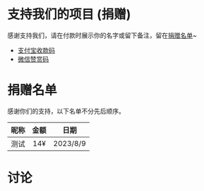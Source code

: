 <head>
<link rel="stylesheet" href="https://unpkg.com/@waline/client@v2/dist/waline.css" />
</head>

# 支持我们的项目 (捐赠)
感谢支持我们，请在付款时展示你的名字或留下备注，留在[捐赠名单](#捐赠名单)~

- [支付宝收款码](/assets/img/alipay.jpg)
- [微信赞赏码](/assets/img/wechat_reward_qrcode.png)

# 捐赠名单
感谢你们的支持，以下名单不分先后顺序。

| 昵称 | 金额 | 日期 |
|:--:|:--:|:--:|
|测试|14¥|2023/8/9|

# 讨论

<div id="waline"></div>
  <script type="module">
    import { init } from 'https://unpkg.com/@waline/client@v2/dist/waline.mjs';
    init({
      el: '#waline',
      serverURL: 'https://waline.ltya.top',
      pageview: false,
      locale: {
      placeholder: '请勿恶意发送评论，使用可收信的邮箱能获得回复哦~',
      requiredMeta: ['nick','mail']
    }
      emoji: ['https://emoji.shojo.cn/bili/src/小黄脸']
      search: false
      imageUploader: false
    });
  </script>